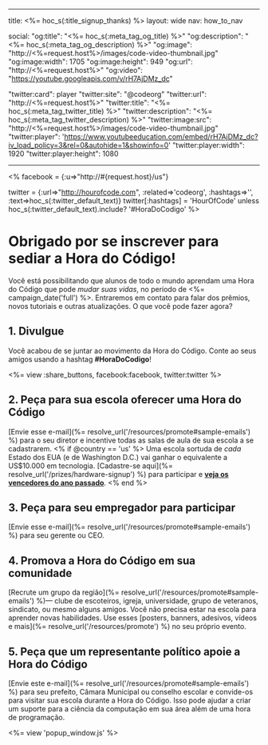 * * *

title: <%= hoc_s(:title_signup_thanks) %> layout: wide nav: how_to_nav

social: "og:title": "<%= hoc_s(:meta_tag_og_title) %>" "og:description": "<%= hoc_s(:meta_tag_og_description) %>" "og:image": "http://<%=request.host%>/images/code-video-thumbnail.jpg" "og:image:width": 1705 "og:image:height": 949 "og:url": "http://<%=request.host%>" "og:video": "https://youtube.googleapis.com/v/rH7AjDMz_dc"

"twitter:card": player "twitter:site": "@codeorg" "twitter:url": "http://<%=request.host%>" "twitter:title": "<%= hoc_s(:meta_tag_twitter_title) %>" "twitter:description": "<%= hoc_s(:meta_tag_twitter_description) %>" "twitter:image:src": "http://<%=request.host%>/images/code-video-thumbnail.jpg" "twitter:player": 'https://www.youtubeeducation.com/embed/rH7AjDMz_dc?iv_load_policy=3&rel=0&autohide=1&showinfo=0' "twitter:player:width": 1920 "twitter:player:height": 1080

* * *

<% facebook = {:u=>"http://#{request.host}/us"}

twitter = {:url=>"http://hourofcode.com", :related=>'codeorg', :hashtags=>'', :text=>hoc_s(:twitter_default_text)} twitter[:hashtags] = 'HourOfCode' unless hoc_s(:twitter_default_text).include? '#HoraDoCodigo' %>

# Obrigado por se inscrever para sediar a Hora do Código!

Você está possibilitando que alunos de todo o mundo aprendam uma Hora do Código que pode *mudar suas vidas*, no período de <%= campaign_date('full') %>. Entraremos em contato para falar dos prêmios, novos tutoriais e outras atualizações. O que você pode fazer agora?

## 1. Divulgue

Você acabou de se juntar ao movimento da Hora do Código. Conte ao seus amigos usando a hashtag **#HoraDoCodigo**!

<%= view :share_buttons, facebook:facebook, twitter:twitter %>

## 2. Peça para sua escola oferecer uma Hora do Código

[Envie esse e-mail](%= resolve_url('/resources/promote#sample-emails') %) para o seu diretor e incentive todas as salas de aula de sua escola a se cadastrarem. <% if @country == 'us' %> Uma escola sortuda de *cada* Estado dos EUA (e de Washington D.C.) vai ganhar o equivalente a US$10.000 em tecnologia. [Cadastre-se aqui](%= resolve_url('/prizes/hardware-signup') %) para participar e [**veja os vencedores do ano passado**](http://codeorg.tumblr.com/post/104109522378/prize-winners). <% end %>

## 3. Peça para seu empregador para participar

[Envie esse e-mail](%= resolve_url('/resources/promote#sample-emails') %) para seu gerente ou CEO.

## 4. Promova a Hora do Código em sua comunidade

[Recrute um grupo da região](%= resolve_url('/resources/promote#sample-emails') %)— clube de escoteiros, igreja, universidade, grupo de veteranos, sindicato, ou mesmo alguns amigos. Você não precisa estar na escola para aprender novas habilidades. Use esses [posters, banners, adesivos, vídeos e mais](%= resolve_url('/resources/promote') %) no seu próprio evento.

## 5. Peça que um representante político apoie a Hora do Código

[Envie este e-mail](%= resolve_url('/resources/promote#sample-emails') %) para seu prefeito, Câmara Municipal ou conselho escolar e convide-os para visitar sua escola durante a Hora do Código. Isso pode ajudar a criar um suporte para a ciência da computação em sua área além de uma hora de programação.

<%= view 'popup_window.js' %>